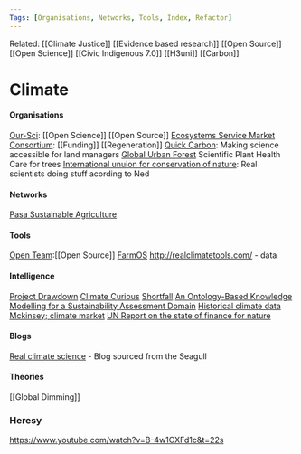 ```yaml
---
Tags: [Organisations, Networks, Tools, Index, Refactor]
---
```

Related: [[Climate Justice]] [[Evidence based research]] [[Open Source]] [[Open Science]] [[Civic Indigenous 7.0]] [[H3uni]] [[Carbon]]

# Climate

#### Organisations
[Our-Sci](https://www.our-sci.net/): [[Open Science]] [[Open Source]]
[Ecosystems Service Market Consortium](https://ecosystemservicesmarket.org/): [[Funding]] [[Regeneration]]
[Quick Carbon](https://www.quickcarbon.org/): Making science accessible for land managers
[Global Urban Forest](https://globalurbanforest.com.au/) Scientific Plant Health Care for trees
[International unuion for conservation of nature](https://www.iucn.org/pt): Real scientists doing stuff acording to Ned

#### Networks
[Pasa Sustainable Agriculture](https://pasafarming.org/)

#### Tools
[Open Team](https://openteam.community/):[[Open Source]]
[FarmOS](https://farmos.org/) 
http://realclimatetools.com/ - data

#### Intelligence
[Project Drawdown](https://www.drawdown.org/)
[Climate Curious](wwwclimatecurious.com)
[Shortfall](https://shortfall.blog/the-deep-optimism-manifesto-262f273c919d)
[An Ontology-Based Knowledge Modelling for a Sustainability Assessment Domain](https://www.mdpi.com/2071-1050/10/2/300/htm)
[Historical climate data](https://www.ncei.noaa.gov/products/land-based-station/global-historical-climatology-network-daily)
[Mckinsey; climate market](https://www.mckinsey.com/capabilities/sustainability/our-insights/the-net-zero-transition-what-it-would-cost-what-it-could-bring)
[UN Report on the state of finance for nature](https://www.unep.org/resources/state-finance-nature)

#### Blogs
[Real climate science](https://realclimatescience.com/2020/01/peer-reviewed-ignorance-and-hearsay/) - Blog sourced from the Seagull

#### Theories
[[Global Dimming]]

### Heresy
https://www.youtube.com/watch?v=B-4w1CXFd1c&t=22s